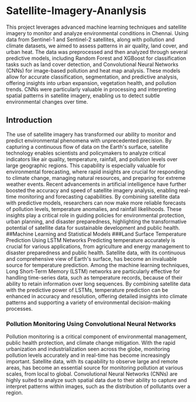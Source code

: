 # Satellite-Imagery-Ananlysis
This project leverages advanced machine learning techniques and satellite imagery to monitor and analyze environmental conditions in Chennai. Using data from Sentinel-1 and Sentinel-2 satellites, along with pollution and climate datasets, we aimed to assess patterns in air quality, land cover, and urban heat. The data was preprocessed and then analyzed through several predictive models, including Random Forest and XGBoost for classification tasks such as land cover detection, and Convolutional Neural Networks (CNNs) for image-based pollution and heat map analysis. These models allow for accurate classification, segmentation, and predictive analysis, offering insights into urban expansion, vegetation health, and pollution trends. CNNs were particularly valuable in processing and interpreting spatial patterns in satellite imagery, enabling us to detect subtle environmental changes over time.
## Introduction
The use of satellite imagery has transformed our ability to monitor and predict environmental phenomena with unprecedented precision. By capturing a continuous flow of data on the Earth's surface, satellite technology enables scientists and policymakers to analyze critical indicators like air quality, temperature, rainfall, and pollution levels over large geographic regions. This capability is especially valuable for environmental forecasting, where rapid insights are crucial for responding to climate change, managing natural resources, and preparing for extreme weather events.
Recent advancements in artificial intelligence have further boosted the accuracy and speed of satellite imagery analysis, enabling real-time monitoring and forecasting capabilities. By combining satellite data with predictive models, researchers can now make more reliable forecasts of pollution levels, temperature anomalies, and rainfall likelihoods. These insights play a critical role in guiding policies for environmental protection, urban planning, and disaster preparedness, highlighting the transformative potential of satellite data for sustainable development and public health.
##Machine Learning and Statistical Models
###Land Surface Temperature Prediction Using LSTM Networks
Predicting temperature accurately is crucial for various applications, from agriculture and energy management to disaster preparedness and public health. Satellite data, with its continuous and comprehensive view of Earth's surface, has become an invaluable source for temperature prediction. Among the machine learning techniques, Long Short-Term Memory (LSTM) networks are particularly effective for handling time-series data, such as temperature records, because of their ability to retain information over long sequences. By combining satellite data with the predictive power of LSTMs, temperature prediction can be enhanced in accuracy and resolution, offering detailed insights into climate patterns and supporting a variety of environmental decision-making processes.
### Pollution Monitoring Using Convolutional Neural Networks
Pollution monitoring is a critical component of environmental management, public health protection, and climate change mitigation. With the rapid urbanization and industrialization seen across the globe, monitoring pollution levels accurately and in real-time has become increasingly important. Satellite
data, with its capability to observe large and remote areas, has become an essential source for monitoring pollution at various scales, from local to global. Convolutional Neural Networks (CNNs) are highly suited to analyze such spatial data due to their ability to capture and interpret patterns within images, such as the distribution of pollutants over a region. 
